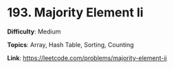 # 193. Majority Element Ii

**Difficulty**: Medium

**Topics**: Array, Hash Table, Sorting, Counting

**Link**: https://leetcode.com/problems/majority-element-ii
